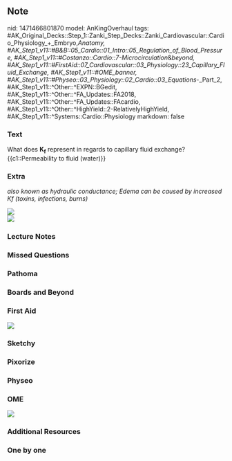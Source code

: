 ## Note
nid: 1471466801870
model: AnKingOverhaul
tags: #AK_Original_Decks::Step_1::Zanki_Step_Decks::Zanki_Cardiovascular::Cardio_Physiology_+_Embryo,_Anatomy, #AK_Step1_v11::#B&B::05_Cardio::01_Intro::05_Regulation_of_Blood_Pressure, #AK_Step1_v11::#Costanzo::Cardio::7-Microcirculation_&_beyond, #AK_Step1_v11::#FirstAid::07_Cardiovascular::03_Physiology::23_Capillary_Fluid_Exchange, #AK_Step1_v11::#OME_banner, #AK_Step1_v11::#Physeo::03_Physiology::02_Cardio::03_Equations_-_Part_2, #AK_Step1_v11::^Other::^EXPN::BGedit, #AK_Step1_v11::^Other::^FA_Updates::FA2018, #AK_Step1_v11::^Other::^FA_Updates::FAcardio, #AK_Step1_v11::^Other::^HighYield::2-RelativelyHighYield, #AK_Step1_v11::^Systems::Cardio::Physiology
markdown: false

### Text
<div>
  What does <b>K<sub>f</sub></b> represent in regards to capillary
  fluid exchange?
</div>
<div>
  {{c1::Permeability to fluid (water)}}
</div>

### Extra
<i>also known as hydraulic conductance; Edema can be caused by
increased Kf (toxins, infections, burns)</i>
<div>
  <i><img src="paste-348296077901825.jpg"></i>
</div>
<div>
  <i><img src="paste-351040562003969.jpg"></i>
</div>

### Lecture Notes


### Missed Questions


### Pathoma


### Boards and Beyond


### First Aid
<img src="tmpKRO_MT.png">

### Sketchy


### Pixorize


### Physeo


### OME
<div class="ome-widget">
  <a href="https://onlinemeded.org?ref=anki"><img src=
  "_OME_AnkiFlashcards_General_3.png"></a>
</div>

### Additional Resources


### One by one

